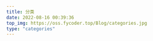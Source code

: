 ```yaml
---
title: 分类
date: 2022-08-16 00:39:36
top_img: https://oss.fycoder.top/Blog/categories.jpg
type: "categories"
---
```

